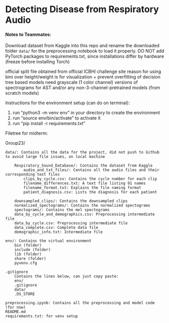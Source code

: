 # Detecting Disease from Respiratory Audio

#### Notes to Teammates:
Download dataset from Kaggle into this repo and rename the downloaded folder ``data/`` for the preprocessing notebook to load it properly.
DO NOT add PyTorch packages to requirements.txt, since installations differ by hardware (freeze before installing Torch)

official split file obtained from official ICBHI challenge site
reason for using bmi over height/weight is for visualization + prevent overfitting of decision tree based models
need grayscale (1 color channel) versions of spectrograms for AST and/or any non-3-channel-pretrained models (from scratch models)

Instructions for the environment setup (can do on terminal):
1. run “python3 -m venv env” in your directory to create the environment
2. run “source env/bin/activate” to activate it
3. run “pip install -r requirements.txt”

Filetree for midterm:


Group23/

    data/: Contains all the data for the project, did not push to Github to avoid large file issues, on local machine
    
        Respiratory_Sound_Database/: Contains the dataset from Kaggle
            audio_and_txt_files/: Contains all the audio files and their corresponding text files
            clips_by_cycle.csv: Contains the cycle number for each clip
            filename_differences.txt: A text file listing 91 names
            filename_format.txt: Explains the file naming format
            patient_diagnosis.csv: Lists the diagnosis for each patient

        downsampled_clips/: Contains the downsampled clips
        normalized_spectograms/: Contains the normalized spectograms
        spectograms/: Contains the mel spectograms
        data_by_cycle_and_demographics.csv: Preprocessing intermediate file
        data_by_cycle.csv: Preprocessing intermediate file
        data_complete.csv: Complete data file
        demographic_info.txt: Intermediate file

    env/: Contains the virtual environment
        bin (folder)
        include (folder)
        lib (folder)
        share (folder)
        pyvenv.cfg

    .gitignore
        Contains the lines below, can just copy paste:
        env/
        .gitignore
        data/
        .DS_STORE

    preprocessing.ipynb: Contains all the preprocessing and model code (for now)
    README.md
    requirements.txt: for venv setup
